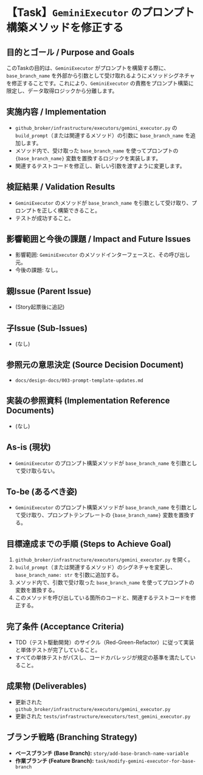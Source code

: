 # 【Task】`GeminiExecutor` のプロンプト構築メソッドを修正する

## 目的とゴール / Purpose and Goals
このTaskの目的は、`GeminiExecutor` がプロンプトを構築する際に、`base_branch_name` を外部から引数として受け取れるようにメソッドシグネチャを修正することです。これにより、`GeminiExecutor` の責務をプロンプト構築に限定し、データ取得ロジックから分離します。

## 実施内容 / Implementation
- `github_broker/infrastructure/executors/gemini_executor.py` の `build_prompt`（または関連するメソッド）の引数に `base_branch_name` を追加します。
- メソッド内で、受け取った `base_branch_name` を使ってプロンプトの `{base_branch_name}` 変数を置換するロジックを実装します。
- 関連するテストコードを修正し、新しい引数を渡すように変更します。

## 検証結果 / Validation Results
- `GeminiExecutor` のメソッドが `base_branch_name` を引数として受け取り、プロンプトを正しく構築できること。
- テストが成功すること。

## 影響範囲と今後の課題 / Impact and Future Issues
- 影響範囲: `GeminiExecutor` のメソッドインターフェースと、その呼び出し元。
- 今後の課題: なし。

## 親Issue (Parent Issue)
- (Story起票後に追記)

## 子Issue (Sub-Issues)
- (なし)

## 参照元の意思決定 (Source Decision Document)
- `docs/design-docs/003-prompt-template-updates.md`

## 実装の参照資料 (Implementation Reference Documents)
- (なし)

## As-is (現状)
- `GeminiExecutor` のプロンプト構築メソッドが `base_branch_name` を引数として受け取らない。

## To-be (あるべき姿)
- `GeminiExecutor` のプロンプト構築メソッドが `base_branch_name` を引数として受け取り、プロンプトテンプレートの `{base_branch_name}` 変数を置換する。

## 目標達成までの手順 (Steps to Achieve Goal)
1. `github_broker/infrastructure/executors/gemini_executor.py` を開く。
2. `build_prompt`（または関連するメソッド）のシグネチャを変更し、`base_branch_name: str` を引数に追加する。
3. メソッド内で、引数で受け取った `base_branch_name` を使ってプロンプトの変数を置換する。
4. このメソッドを呼び出している箇所のコードと、関連するテストコードを修正する。

## 完了条件 (Acceptance Criteria)
- TDD（テスト駆動開発）のサイクル（Red-Green-Refactor）に従って実装と単体テストが完了していること。
- すべての単体テストがパスし、コードカバレッジが規定の基準を満たしていること。

## 成果物 (Deliverables)
- 更新された `github_broker/infrastructure/executors/gemini_executor.py`
- 更新された `tests/infrastructure/executors/test_gemini_executor.py`

## ブランチ戦略 (Branching Strategy)
- **ベースブランチ (Base Branch):** `story/add-base-branch-name-variable`
- **作業ブランチ (Feature Branch):** `task/modify-gemini-executor-for-base-branch`
